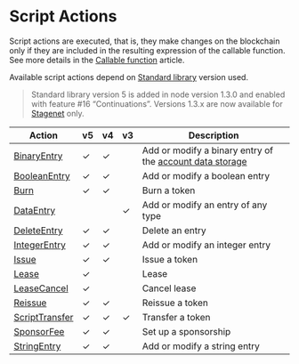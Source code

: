 # Script Actions

Script actions are executed, that is, they make changes on the blockchain only if they are included in the resulting expression of the callable function. See more details in the [Callable function](/en/ride/functions/callable-function) article.

Available script actions depend on [Standard library](/en/ride/script/standard-library) version used.

> Standard library version 5 is added in node version 1.3.0 and enabled with feature #16 “Continuations”. Versions 1.3.x are now available for [Stagenet](/en/blockchain/blockchain-network/) only.

| Action | v5 | v4 | v3 | Description |
|---|---|---|---|---|
| [BinaryEntry](/en/ride/structures/script-actions/binary-entry) |✓ | ✓ | | Add or modify a binary entry of the [account data storage](/en/blockchain/account/account-data-storage) |
| [BooleanEntry](/en/ride/structures/script-actions/boolean-entry) | ✓ | ✓ | | Add or modify a boolean entry |
| [Burn](/en/ride/structures/script-actions/burn) | ✓ | ✓ | | Burn a token |
| [DataEntry](/en/ride/structures/script-actions/data-entry) | | | ✓ | Add or modify an entry of any type |
| [DeleteEntry](/en/ride/structures/script-actions/delete-entry) | ✓ | ✓ | | Delete an entry |
| [IntegerEntry](/en/ride/structures/script-actions/int-entry) |✓ | ✓ | | Add or modify an integer entry |
| [Issue](/en/ride/structures/script-actions/issue) | ✓ | ✓ | | Issue a token |
| [Lease](/en/ride/structures/script-actions/issue) | ✓ | | | Lease |
| [LeaseCancel](/en/ride/structures/script-actions/issue) | ✓ | | | Cancel lease |
| [Reissue](/en/ride/structures/script-actions/reissue) | ✓ | ✓ | | Reissue a token |
| [ScriptTransfer](/en/ride/structures/script-actions/script-transfer) | ✓ | ✓ | ✓ | Transfer a token |
| [SponsorFee](/en/ride/structures/script-actions/sponsor-fee) | ✓ | ✓ | | Set up a sponsorship |
| [StringEntry](/en/ride/structures/script-actions/string-entry) | ✓ | ✓ | | Add or modify a string entry |
